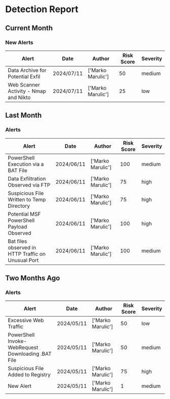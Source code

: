 # Detection Report
## Current Month
### New Alerts

| Alert | Date | Author | Risk Score | Severity |
| --- | --- | --- | --- | --- |
|Data Archive for Potential Exfil|2024/07/11|['Marko Marulic']|50|medium|
|Web Scanner Activity - Nmap and Nikto|2024/07/11|['Marko Marulic']|25|low|
## Last Month
### Alerts

| Alert | Date | Author | Risk Score | Severity |
| --- | --- | --- | --- | --- |
|PowerShell Execution via a BAT File|2024/06/11|['Marko Marulic']|100|medium|
|Data Exfiltration Observed via FTP|2024/06/11|['Marko Marulic']|75|high|
|Suspicious File Written to Temp Directory|2024/06/11|['Marko Marulic']|75|high|
|Potential MSF PowerShell Payload Observed|2024/06/11|['Marko Marulic']|100|high|
|Bat files observed in HTTP Traffic on Unusual Port |2024/06/11|['Marko Marulic']|100|medium|
## Two Months Ago
### Alerts

| Alert | Date | Author | Risk Score | Severity |
| --- | --- | --- | --- | --- |
|Excessive Web Traffic|2024/05/11|['Marko Marulic']|50|low|
|PowerShell Invoke-WebRequest Downloading .BAT File|2024/05/11|['Marko Marulic']|50|medium|
|Suspicious File Added to Registry|2024/05/11|['Marko Marulic']|75|high|
|New Alert|2024/05/11|['Marko Marulic']|1|medium|
